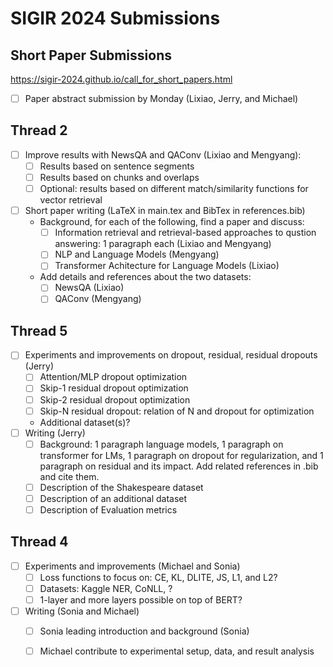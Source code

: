 # SIGIR 2024 Submissions

## Short Paper Submissions

https://sigir-2024.github.io/call_for_short_papers.html

* [ ] Paper abstract submission by Monday (Lixiao, Jerry, and Michael)

## Thread 2

* [ ] Improve results with NewsQA and QAConv (Lixiao and Mengyang): 
    * [ ] Results based on sentence segments
    * [ ] Results based on chunks and overlaps
    * [ ] Optional: results based on different match/similarity functions for vector retrieval
* [ ] Short paper writing (LaTeX in main.tex and BibTex in references.bib)
    * Background, for each of the following, find a paper and discuss: 
        * [ ] Information retrieval and retrieval-based approaches to qustion answering: 1 paragraph each (Lixiao and Mengyang)
        * [ ] NLP and Language Models (Mengyang)
        * [ ] Transformer Achitecture for Language Models (Lixiao)
    * Add details and references about the two datasets: 
        * [ ] NewsQA (Lixiao)
        * [ ] QAConv (Mengyang) 

## Thread 5

* [ ] Experiments and improvements on dropout, residual, residual dropouts (Jerry)
    * [ ] Attention/MLP dropout optimization
    * [ ] Skip-1 residual dropout optimization
    * [ ] Skip-2 residual dropout optimization
    * [ ] Skip-N residual dropout: relation of N and dropout for optimization
    * Additional dataset(s)? 
* [ ] Writing (Jerry)
    * [ ] Background: 1 paragraph language models, 1 paragraph on transformer for LMs, 1 paragraph on dropout for regularization, and 1 paragraph on residual and its impact. Add related references in .bib and cite them. 
    * [ ] Description of the Shakespeare dataset
    * [ ] Description of an additional dataset
    * [ ] Description of Evaluation metrics

## Thread 4

* [ ] Experiments and improvements (Michael and Sonia)
    * [ ] Loss functions to focus on: CE, KL, DLITE, JS, L1, and L2? 
    * [ ] Datasets: Kaggle NER, CoNLL, ?
    * [ ] 1-layer and more layers possible on top of BERT? 
* [ ] Writing (Sonia and Michael)
    * [ ] Sonia leading introduction and background (Sonia)
    * [ ] Michael contribute to experimental setup, data, and result analysis


